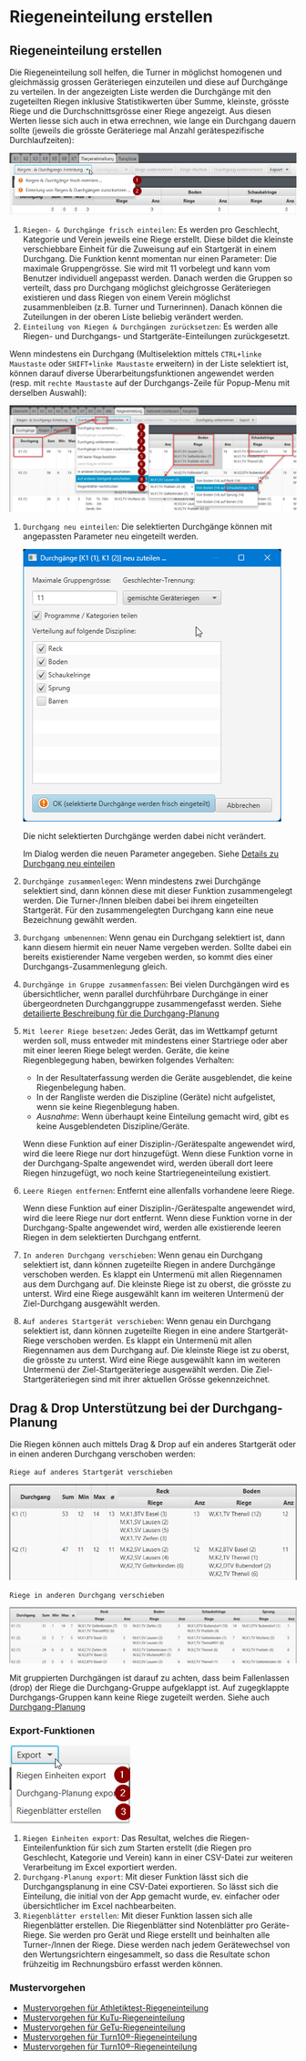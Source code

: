 # Riegeneinteilung erstellen

## Riegeneinteilung erstellen <a id="riegeneinteilung-erstellen"></a>

Die Riegeneinteilung soll helfen, die Turner in möglichst homogenen und gleichmässig grossen Geräteriegen einzuteilen und diese auf Durchgänge zu verteilen. In der angezeigten Liste werden die Durchgänge mit den zugeteilten Riegen inklusive Statistikwerten über Summe, kleinste, grösste Riege und die Durchschnittsgrösse einer Riege angezeigt. Aus diesen Werten liesse sich auch in etwa errechnen, wie lange ein Durchgang dauern sollte \(jeweils die grösste Geräteriege mal Anzahl gerätespezifische Durchlaufzeiten\):

![](/assets/suggest-riegen-planning.png)

1. `Riegen- & Durchgänge frisch einteilen`: Es werden pro Geschlecht, Kategorie und Verein jeweils eine Riege erstellt. Diese bildet die kleinste verschiebbare Einheit für die Zuweisung auf ein Startgerät in einem Durchgang. Die Funktion kennt momentan nur einen Parameter: Die maximale Gruppengrösse. Sie wird mit 11 vorbelegt und kann vom Benutzer individuell angepasst werden. Danach werden die Gruppen so verteilt, dass pro Durchgang möglichst gleichgrosse Geräteriegen existieren und dass Riegen von einem Verein möglichst zusammenbleiben \(z.B. Turner und Turnerinnen\). Danach können die Zuteilungen in der oberen Liste beliebig verändert werden.
2. `Einteilung von Riegen & Durchgängen zurücksetzen`: Es werden alle Riegen- und Durchgangs- und Startgeräte-Einteilungen zurückgesetzt.

Wenn mindestens ein Durchgang \(Multiselektion mittels `CTRL+linke Maustaste` oder `SHIFT+linke Maustaste` erweitern\) in der Liste selektiert ist, können darauf diverse Überarbeitungsfunktionen angewendet werden (resp. mit `rechte Maustaste` auf der Durchgangs-Zeile für Popup-Menu mit derselben Auswahl):

![](/assets/edit-riegen-planning.png)

1. `Durchgang neu einteilen`: Die selektierten Durchgänge können mit angepassten Parameter neu eingeteilt werden. 

   ![](/assets/durchgang-partiell-neuverteilen.png)

   Die nicht selektierten Durchgänge werden dabei nicht verändert.  


   Im Dialog werden die neuen Parameter angegeben. Siehe [Details zu Durchgang neu einteilen](durchgang-neu-einteilen.md)

2. `Durchgänge zusammenlegen`: Wenn mindestens zwei Durchgänge selektiert sind, dann können diese mit dieser Funktion zusammengelegt werden. Die Turner-/Innen bleiben dabei bei ihrem eingeteilten Startgerät. Für den zusammengelegten Durchgang kann eine neue Bezeichnung gewählt werden.
3. `Durchgang umbenennen`: Wenn genau ein Durchgang selektiert ist, dann kann diesem hiermit ein neuer Name vergeben werden. Sollte dabei ein bereits existierender Name vergeben werden, so kommt dies einer Durchgangs-Zusammenlegung gleich.
4. `Durchgänge in Gruppe zusammenfassen`: Bei vielen Durchgängen wird es übersichtlicher, wenn parallel durchführbare Durchgänge in einer übergeordneten Durchganggruppe zusammengefasst werden. Siehe [detailierte Beschreibung für die Durchgang-Planung](durchgang-planung.md)
5. `Mit leerer Riege besetzen`: Jedes Gerät, das im Wettkampf geturnt werden soll, muss entweder mit mindestens einer Startriege oder aber mit einer leeren Riege belegt werden. Geräte, die keine Riegenblegegung haben, bewirken folgendes Verhalten:
   * In der Resultaterfassung werden die Geräte ausgeblendet, die keine Riegenbelegung haben.
   * In der Rangliste werden die Diszipline (Geräte) nicht aufgelistet, wenn sie keine Riegenblegung haben.
   * _Ausnahme_: Wenn überhaupt keine Einteilung gemacht wird, gibt es keine Ausgeblendeten Diszipline/Geräte.

   Wenn diese Funktion auf einer Disziplin-/Gerätespalte angewendet wird, wird die leere Riege nur dort hinzugefügt.
   Wenn diese Funktion vorne in der Durchgang-Spalte angewendet wird, werden überall dort leere Riegen hinzugefügt, wo noch keine Startriegeneinteilung existiert.
6. `Leere Riegen entfernen`: Entfernt eine allenfalls vorhandene leere Riege.
   
   Wenn diese Funktion auf einer Disziplin-/Gerätespalte angewendet wird, wird die leere Riege nur dort entfernt.
   Wenn diese Funktion vorne in der Durchgang-Spalte angewendet wird, werden alle existierende leeren Riegen in dem selektierten Durchgang entfernt.
7. `In anderen Durchgang verschieben`: Wenn genau ein Durchgang selektiert ist, dann können zugeteilte Riegen in andere Durchgänge verschoben werden. Es klappt ein Untermenü mit allen Riegennamen aus dem Durchgang auf. Die kleinste Riege ist zu oberst, die grösste zu unterst. Wird eine Riege ausgewählt kann im weiteren Untermenü der Ziel-Durchgang ausgewählt werden.
8. `Auf anderes Startgerät verschieben`: Wenn genau ein Durchgang selektiert ist, dann können zugeteilte Riegen in eine andere Startgerät-Riege verschoben werden. Es klappt ein Untermenü mit allen Riegennamen aus dem Durchgang auf. Die kleinste Riege ist zu oberst, die grösste zu unterst. Wird eine Riege ausgewählt kann im weiteren Untermenü der Ziel-Startgeräteriege ausgewählt werden. Die Ziel-Startgeräteriegen sind mit ihrer aktuellen Grösse gekennzeichnet.

## Drag & Drop Unterstützung bei der Durchgang-Planung

Die Riegen können auch mittels Drag & Drop auf ein anderes Startgerät oder in einen anderen Durchgang verschoben werden:

`Riege auf anderes Startgerät verschieben`

![Riegen &amp; Durchg&#xE4;nge Einteilung nachbearbeiten](/assets/drag-drop-startgeraetriege.gif)

`Riege in anderen Durchgang verschieben`

![Riegen &amp; Durchg&#xE4;nge Einteilung nachbearbeiten](/assets/drag-drop-durchg.gif)

Mit gruppierten Durchgängen ist darauf zu achten, dass beim Fallenlassen \(drop\) der Riege die Durchgang-Gruppe aufgeklappt ist. Auf zugegklappte Durchgangs-Gruppen kann keine Riege zugeteilt werden. Siehe auch [Durchgang-Planung](durchgang-planung.md)

### Export-Funktionen

![](/assets/riegen-export-funktionen.png)

1. `Riegen Einheiten export`: Das Resultat, welches die Riegen-Einteilenfunktion für sich zum Starten erstellt \(die Riegen pro Geschlecht, Kategorie und Verein\) kann in einer CSV-Datei zur weiteren Verarbeitung im Excel exportiert werden.
2. `Durchgang-Planung export`: Mit dieser Funktion lässt sich die Durchgangsplanung in eine CSV-Datei exportieren. So lässt sich die Einteilung, die initial von der App gemacht wurde, ev. einfacher oder übersichtlicher im Excel nachbearbeiten.
3. `Riegenblätter erstellen`: Mit dieser Funktion lassen sich alle Riegenblätter erstellen. Die Riegenblätter sind Notenblätter pro Geräte-Riege. Sie werden pro Gerät und Riege erstellt und beinhalten alle Turner-/Innen der Riege. Diese werden nach jedem Gerätewechsel von den Wertungsrichtern eingesammelt, so dass die Resultate schon frühzeitig im Rechnungsbüro erfasst werden können.

### Mustervorgehen

* [Mustervorgehen für Athletiktest-Riegeneinteilung](riegeneinteilung_erstellen_mustervorgehen_att.md)
* [Mustervorgehen für KuTu-Riegeneinteilung](riegeneinteilung_erstellen_mustervorgehen_kutu.md)
* [Mustervorgehen für GeTu-Riegeneinteilung](riegeneinteilung_erstellen_mustervorgehen_getu.md)
* [Mustervorgehen für Turn10®-Riegeneinteilung](riegeneinteilung_erstellen_mustervorgehen_turn10.md)
* [Mustervorgehen für Turn10®-Riegeneinteilung](riegeneinteilung_erstellen_mustervorgehen_tgallgaeu.md)
